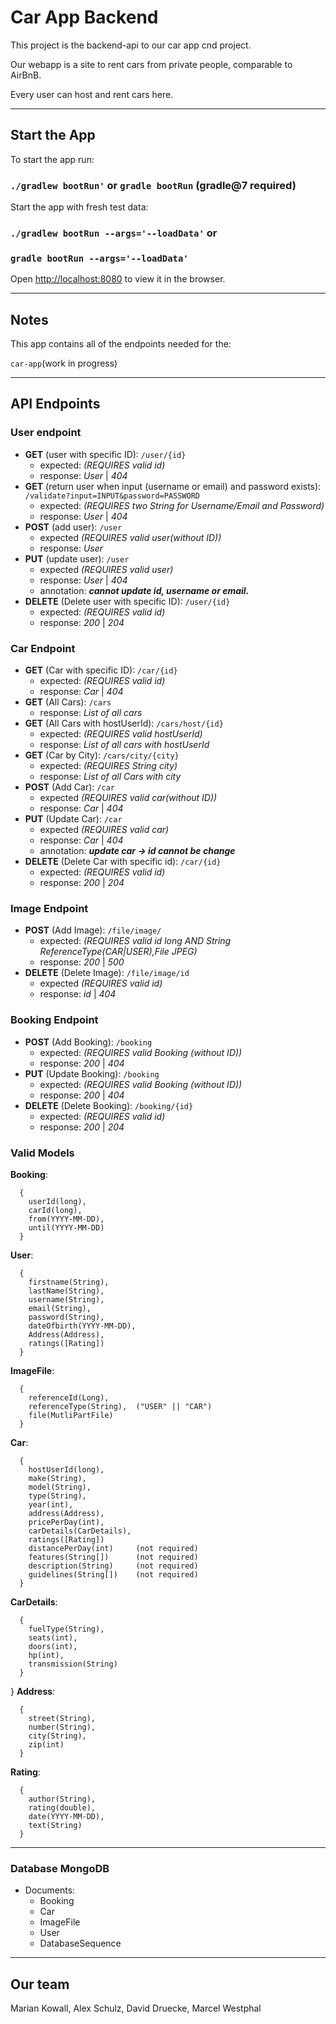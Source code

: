 # Car App Backend

This project is the backend-api to our car app cnd project.

Our webapp is a site to rent cars from private people, comparable to AirBnB.

Every user can host and rent cars here.

***

## Start the App

To start the app run:

### `./gradlew bootRun'` or `gradle bootRun` (gradle@7 required)

Start the app with fresh test data:

### `./gradlew bootRun --args='--loadData'` or

### `gradle bootRun --args='--loadData'`

Open [http://localhost:8080](http://localhost:8080) to view it in the browser.

***

## Notes

This app contains all of the endpoints needed for the:

`car-app`(work in progress)

***

## API Endpoints

### User endpoint

- **GET** (user with specific ID): `/user/{id}`
    - expected: *(REQUIRES valid id)*
    - response: *User* | *404*
- **GET** (return user when input (username or email) and password exists): `/validate?input=INPUT&password=PASSWORD`
    - expected: *(REQUIRES two String for Username/Email and Password)*
    - response: *User* | *404*
- **POST** (add user): `/user`
    - expected *(REQUIRES valid user(without ID))*
    - response: *User*
- **PUT** (update user): `/user`
    - expected *(REQUIRES valid user)*
    - response: *User* | *404*
    - annotation: ***cannot update id, username or email.***
- **DELETE** (Delete user with specific ID): `/user/{id}`
    - expected: *(REQUIRES valid id)*
    - response: *200* | *204*

### Car Endpoint

- **GET** (Car with specific ID): `/car/{id}`
    - expected: *(REQUIRES valid id)*
    - response: *Car* | *404*
- **GET** (All Cars): `/cars`
    - response: *List of all cars*
- **GET** (All Cars with hostUserId): `/cars/host/{id}`
    - expected: *(REQUIRES valid hostUserId)*
    - response: *List of all cars with hostUserId*
- **GET** (Car by City): `/cars/city/{city}`
    - expected: *(REQUIRES String city)*
    - response: *List of all Cars with city*
- **POST** (Add Car): `/car`
    - expected *(REQUIRES valid car(without ID))*
    - response: *Car* | *404*
- **PUT** (Update Car): `/car`
    - expected *(REQUIRES valid car)*
    - response: *Car* | *404*
    - annotation: ***update car -> id cannot be change***
- **DELETE** (Delete Car with specific id): `/car/{id}`
    - expected: *(REQUIRES valid id)*
    - response: *200* | *204*

### Image Endpoint

- **POST** (Add Image): `/file/image/`
    - expected: *(REQUIRES valid id long AND String ReferenceType(CAR|USER),File JPEG)*
    - response: *200* | *500*
- **DELETE** (Delete Image): `/file/image/id`
    - expected *(REQUIRES valid id)*
    - response: *id* | *404*

### Booking Endpoint

- **POST** (Add Booking): `/booking`
    - expected: *(REQUIRES valid Booking (without ID))*
    - response: *200* | *404*
- **PUT** (Update Booking): `/booking`
    - expected: *(REQUIRES valid Booking (without ID))*
    - response: *200* | *404*
- **DELETE** (Delete Booking): `/booking/{id}`
    - expected: *(REQUIRES valid id)*
    - response: *200* | *204*

### Valid Models

**Booking**:
```
  {
    userId(long),
    carId(long), 
    from(YYYY-MM-DD), 
    until(YYYY-MM-DD)
  }
```
**User**:
```
  {
    firstname(String),
    lastName(String),
    username(String),
    email(String),
    password(String),
    dateOfbirth(YYYY-MM-DD),
    Address(Address),
    ratings([Rating])
  }
```
**ImageFile**:
```
  {
    referenceId(Long),
    referenceType(String),  ("USER" || "CAR")
    file(MutliPartFile)
  }
```
**Car**:
```
  {
    hostUserId(long),
    make(String),
    model(String),
    type(String),
    year(int),
    address(Address),
    pricePerDay(int),
    carDetails(CarDetails),
    ratings([Rating])
    distancePerDay(int)     (not required)
    features(String[])      (not required)
    description(String)     (not required)
    guidelines(String[])    (not required)
  }
```
**CarDetails**:
```
  {
    fuelType(String),
    seats(int),
    doors(int),
    hp(int),
    transmission(String)  
  }
```
  }
**Address**:
```
  {
    street(String),
    number(String),
    city(String),
    zip(int)
  }
```

**Rating**:
```
  {
    author(String),
    rating(double),
    date(YYYY-MM-DD),
    text(String)
  }
```

***

### Database MongoDB

- Documents:
    - Booking
    - Car
    - ImageFile
    - User
    - DatabaseSequence

***

## Our team

Marian Kowall, Alex Schulz, David Druecke, Marcel Westphal
